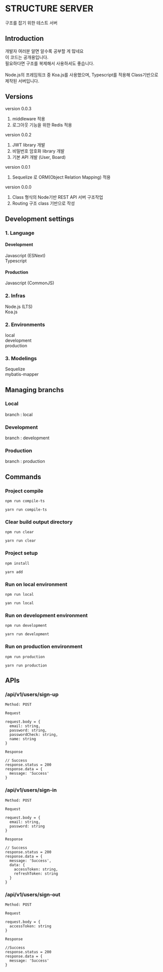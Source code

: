 # STRUCTURE SERVER

구조를 잡기 위한 테스트 서버

## Introduction

개발자 여러분 알면 알수록 공부할 게 많네요<br/>
이 코드는 공개용입니다.<br/>
필요하다면 구조를 복제해서 사용하셔도 좋습니다.<br/><br/>
Node.js의 프레임워크 중 Koa.js를 사용했으며, Typescript를 적용해 Class기반으로 제작된 서버입니다.

## Versions
version 0.0.3<br/>
1. middleware 적용
2. 로그아웃 기능을 위한 Redis 적용

version 0.0.2<br/>
1. JWT library 개발
2. 비밀번호 암호화 library 개발
3. 기본 API 개발 (User, Board)

version 0.0.1<br/>
1. Sequelize 로 ORM(Object Relation Mapping) 적용

version 0.0.0<br/>
1. Class 형식의 Node기반 REST API 서버 구조작업
2. Routing 구조 class 기반으로 작성

## Development settings
### 1. Language
#### Development
Javascript (ESNext)<br/>
Typescript<br/>

#### Production
Javascript (CommonJS)

### 2. Infras

Node.js (LTS)<br/>
Koa.js<br/>

### 2. Environments

local<br/>
development<br/>
production<br/>

### 3. Modelings

Sequelize<br/>
mybatis-mapper<br/>

## Managing branchs
### Local

branch : local

### Development

branch : development

### Production

branch : production

## Commands
### Project compile
```
npm run compile-ts

yarn run compile-ts
```

### Clear build output directory
```
npm run clear

yarn run clear
```

### Project setup
```
npm install

yarn add
```

### Run on local environment

```
npm run local

yan run local
```

### Run on development environment

```
npm run development

yarn run development
```

### Run on production environment

```
npm run production

yarn run production
```

## APIs
### /api/v1/users/sign-up
```
Method: POST

Request

request.body = {
  email: string,
  password: string,
  passwordCheck: string,
  name: string
}

Response

// Success
response.status = 200
response.data = {
  message: 'Success'
}
```

### /api/v1/users/sign-in
```
Method: POST

Request

request.body = {
  email: string,
  password: string
}

Response

// Success
response.status = 200
response.data = {
  message: 'Success',
  data: {
    accessToken: string,
    refreshToken: string
  }
}
```

### /api/v1/users/sign-out
```
Method: POST

Request

request.body = {
  accessToken: string
}

Response

//Success
response.status = 200
response.data = {
  message: 'Success'
}
```